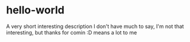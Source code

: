 # hello-world
A very short interesting description
I don't have much to say, I'm not that interesting, but thanks for comin :D means a lot to me

